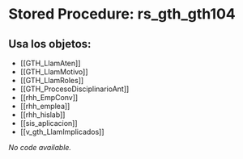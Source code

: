 # Stored Procedure: rs_gth_gth104

## Usa los objetos:
- [[GTH_LlamAten]]
- [[GTH_LlamMotivo]]
- [[GTH_LlamRoles]]
- [[GTH_ProcesoDisciplinarioAnt]]
- [[rhh_EmpConv]]
- [[rhh_emplea]]
- [[rhh_hislab]]
- [[sis_aplicacion]]
- [[v_gth_LlamImplicados]]

*No code available.*
